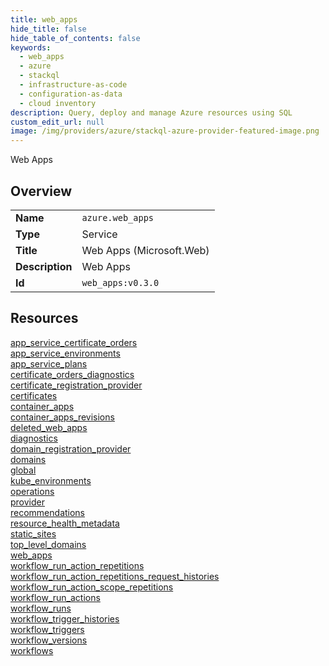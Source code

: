 ```yaml
---
title: web_apps
hide_title: false
hide_table_of_contents: false
keywords:
  - web_apps
  - azure
  - stackql
  - infrastructure-as-code
  - configuration-as-data
  - cloud inventory
description: Query, deploy and manage Azure resources using SQL
custom_edit_url: null
image: /img/providers/azure/stackql-azure-provider-featured-image.png
---
```

Web Apps  
    

## Overview
<table><tbody>
<tr><td><b>Name</b></td><td><code>azure.web_apps</code></td></tr>
<tr><td><b>Type</b></td><td>Service</td></tr>
<tr><td><b>Title</b></td><td>Web Apps (Microsoft.Web)</td></tr>
<tr><td><b>Description</b></td><td>Web Apps</td></tr>
<tr><td><b>Id</b></td><td><code>web_apps:v0.3.0</code></td></tr>
</tbody></table>

## Resources
<div class="row">
<div class="providerDocColumn">
<a href="/providers/azure/web_apps/app_service_certificate_orders/">app_service_certificate_orders</a><br />
<a href="/providers/azure/web_apps/app_service_environments/">app_service_environments</a><br />
<a href="/providers/azure/web_apps/app_service_plans/">app_service_plans</a><br />
<a href="/providers/azure/web_apps/certificate_orders_diagnostics/">certificate_orders_diagnostics</a><br />
<a href="/providers/azure/web_apps/certificate_registration_provider/">certificate_registration_provider</a><br />
<a href="/providers/azure/web_apps/certificates/">certificates</a><br />
<a href="/providers/azure/web_apps/container_apps/">container_apps</a><br />
<a href="/providers/azure/web_apps/container_apps_revisions/">container_apps_revisions</a><br />
<a href="/providers/azure/web_apps/deleted_web_apps/">deleted_web_apps</a><br />
<a href="/providers/azure/web_apps/diagnostics/">diagnostics</a><br />
<a href="/providers/azure/web_apps/domain_registration_provider/">domain_registration_provider</a><br />
<a href="/providers/azure/web_apps/domains/">domains</a><br />
<a href="/providers/azure/web_apps/global/">global</a><br />
<a href="/providers/azure/web_apps/kube_environments/">kube_environments</a><br />
<a href="/providers/azure/web_apps/operations/">operations</a><br />
</div>
<div class="providerDocColumn">
<a href="/providers/azure/web_apps/provider/">provider</a><br />
<a href="/providers/azure/web_apps/recommendations/">recommendations</a><br />
<a href="/providers/azure/web_apps/resource_health_metadata/">resource_health_metadata</a><br />
<a href="/providers/azure/web_apps/static_sites/">static_sites</a><br />
<a href="/providers/azure/web_apps/top_level_domains/">top_level_domains</a><br />
<a href="/providers/azure/web_apps/web_apps/">web_apps</a><br />
<a href="/providers/azure/web_apps/workflow_run_action_repetitions/">workflow_run_action_repetitions</a><br />
<a href="/providers/azure/web_apps/workflow_run_action_repetitions_request_histories/">workflow_run_action_repetitions_request_histories</a><br />
<a href="/providers/azure/web_apps/workflow_run_action_scope_repetitions/">workflow_run_action_scope_repetitions</a><br />
<a href="/providers/azure/web_apps/workflow_run_actions/">workflow_run_actions</a><br />
<a href="/providers/azure/web_apps/workflow_runs/">workflow_runs</a><br />
<a href="/providers/azure/web_apps/workflow_trigger_histories/">workflow_trigger_histories</a><br />
<a href="/providers/azure/web_apps/workflow_triggers/">workflow_triggers</a><br />
<a href="/providers/azure/web_apps/workflow_versions/">workflow_versions</a><br />
<a href="/providers/azure/web_apps/workflows/">workflows</a><br />
</div>
</div>
